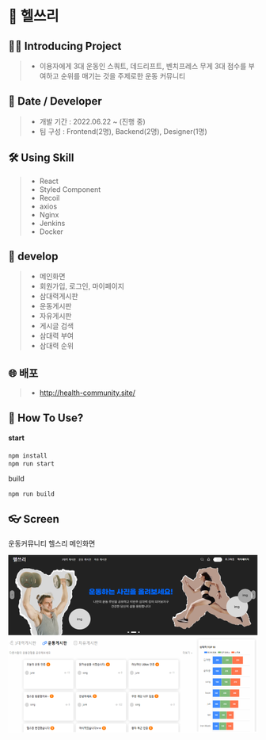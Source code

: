 # 📡 헬쓰리

## 💁‍♂️ Introducing Project

> - 이용자에게 3대 운동인 스쿼트, 데드리프트, 벤치프레스 무게 3대 점수를 부여하고 순위를 매기는 것을 주제로한 운동 커뮤니티

## 📅 Date / Developer

> - 개발 기간 : 2022.06.22 ~ (진행 중)
> - 팀 구성 : Frontend(2명), Backend(2명), Designer(1명)

## 🛠 Using Skill

> - React
> - Styled Component
> - Recoil
> - axios
> - Nginx
> - Jenkins
> - Docker

## 🧩 develop

> - 메인화면
> - 회원가입, 로그인, 마이페이지
> - 삼대력게시판
> - 운동게시판
> - 자유게시판
> - 게시글 검색
> - 삼대력 부여
> - 삼대력 순위

## 🌐 배포

> - http://health-community.site/

## 🔧 How To Use?

#### start

```
npm install
npm run start
```

build

```
npm run build
```

## 👓 Screen

<p>운동커뮤니티 헬스리 메인화면</p>
<center>
  <img
    src="./src/assets/images/readme_img.png"
  />
</center>

